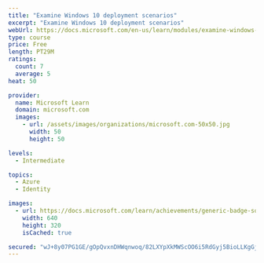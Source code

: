 ```yaml
---
title: "Examine Windows 10 deployment scenarios"
excerpt: "Examine Windows 10 deployment scenarios"
webUrl: https://docs.microsoft.com/en-us/learn/modules/examine-windows-10-deployment-scenarios/
type: course
price: Free
length: PT29M
ratings:
  count: 7
  average: 5
heat: 50

provider:
  name: Microsoft Learn
  domain: microsoft.com
  images:
    - url: /assets/images/organizations/microsoft.com-50x50.jpg
      width: 50
      height: 50

levels:
  - Intermediate

topics:
  - Azure
  - Identity

images:
  - url: https://docs.microsoft.com/learn/achievements/generic-badge-social.png
    width: 640
    height: 320
    isCached: true

secured: "wJ+8y07PG1GE/gOpQvxnDHWqnwoq/82LXYpXkMWScOO6i5RdGyj5BioLLKgGjGdICVzK3QmzCdZ3bVK/STfYQhcRd03F9pxpfIhrPkQjD3T77IEY1xAZ0HUAT6rMno8J0JokqGtexfbOQr3QnmCZDbBAqZRyIfrFUFRUrDLB2PotXKIbldWgwCaXUg0rxM5K8dEJwX82z5dYwE9vlQCT424HJYlonGdDcTIvKaInOs99+gQA7+XtEYNLOR0/AFAcav3Y2O98OAB1QNeY4M48suBs+3lhKOWy/abmHnHYMkbo/ve8xN4aRsWu6acri2cPsCYyaeFGGUyrkgaxOvjdsMtsKluDJbPYcT5YRPbX1etH8PDE++aqEr2lS3yWuSluEHe2pHShroYT1pxPKUdbOcisHysmK2EZ8Y2l+6UBQsA=;kiRONqG6B7Ko2qeWM345Sw=="
---
```


